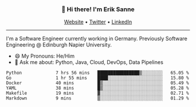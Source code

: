 <h3 align="center">👋 Hi there! I'm Erik Sanne</h3>
<p align="center">
  <a href="https://eriksanne.com">Website</a> •
  <a href="https://twitter.com/ErikKonradSanne">Twitter</a> •
  <a href="https://www.linkedin.com/in/eriksanne/">LinkedIn</a>
</p>

---
I'm a Software Engineer currently working in Germany. Previously Software Engineering @ Edinburgh Napier University.

- 😄 My Pronouns: He/Him
- 💬 Ask me about: Python, Java, Cloud, DevOps, Data Pipelines

<!--START_SECTION:waka-->

```text
Python             7 hrs 56 mins   ████████████████▒░░░░░░░░   65.05 %
Go                 1 hr 55 mins    ████░░░░░░░░░░░░░░░░░░░░░   15.80 %
Docker             40 mins         █▒░░░░░░░░░░░░░░░░░░░░░░░   05.49 %
YAML               38 mins         █▒░░░░░░░░░░░░░░░░░░░░░░░   05.28 %
Makefile           19 mins         ▓░░░░░░░░░░░░░░░░░░░░░░░░   02.71 %
Markdown           9 mins          ▒░░░░░░░░░░░░░░░░░░░░░░░░   01.29 %
```

<!--END_SECTION:waka-->

